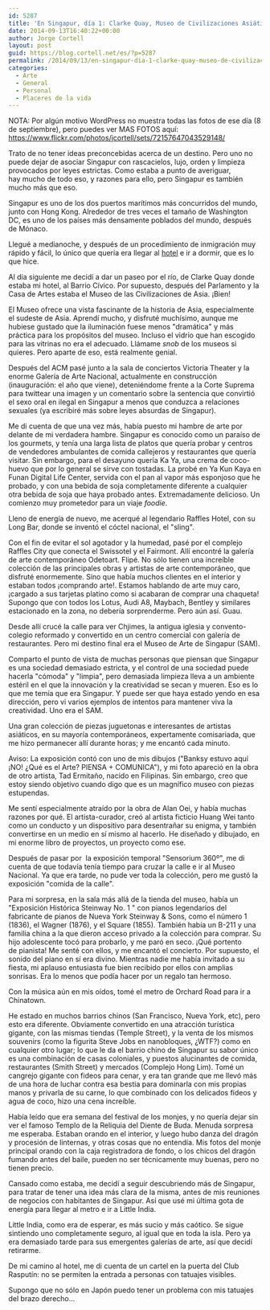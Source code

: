 ```yaml
---
id: 5287
title: 'En Singapur, día 1: Clarke Quay, Museo de Civilizaciones Asiáticas, Museo de Arte de Singapur, Chinatown y Little India'
date: 2014-09-13T16:40:22+00:00
author: Jorge Cortell
layout: post
guid: https://blog.cortell.net/es/?p=5287
permalink: /2014/09/13/en-singapur-dia-1-clarke-quay-museo-de-civilizaciones-asiaticas-museo-de-arte-de-singapur-chinatown-y-little-india/
categories:
  - Arte
  - General
  - Personal
  - Placeres de la vida
---
```

NOTA: Por algún motivo WordPress no muestra todas las fotos de ese día (8 de septiembre), pero puedes ver MAS FOTOS aquí: <a title="https://www.flickr.com/photos/jcortell/sets/72157647043529148/" href="https://www.flickr.com/photos/jcortell/sets/72157647043529148/" target="_blank">https://www.flickr.com/photos/jcortell/sets/72157647043529148/</a>

Trato de no tener ideas preconcebidas acerca de un destino. Pero uno no puede dejar de asociar Singapur con rascacielos, lujo, orden y limpieza provocados por leyes estrictas. Como estaba a punto de averiguar, hay mucho de todo eso, y razones para ello, pero Singapur es también mucho más que eso.

Singapur es uno de los dos puertos marítimos más concurridos del mundo, junto con Hong Kong. Alrededor de tres veces el tamaño de Washington DC, es uno de los países más densamente poblados del mundo, después de Mónaco.

Llegué a medianoche, y después de un procedimiento de inmigración muy rápido y fácil, lo único que quería era llegar al <a title="https://www.millenniumhotels.com.sg/studiomhotelsingapore" href="https://www.millenniumhotels.com.sg/studiomhotelsingapore" target="_blank">hotel</a> e ir a dormir, que es lo que hice.

Al día siguiente me decidí a dar un paseo por el río, de Clarke Quay donde estaba mi hotel, al Barrio Cívico. Por supuesto, después del Parlamento y la Casa de Artes estaba el Museo de las Civilizaciones de Asia. ¡Bien!

El Museo ofrece una vista fascinante de la historia de Asia, especialmente el sudeste de Asia. Aprendí mucho, y disfruté muchísimo, aunque me hubiese gustado que la iluminación fuese menos "dramática" y más práctica para los propósitos del museo. Incluso el vidrio que han escogido para las vitrinas no era el adecuado. Llámame _snob_ de los museos si quieres. Pero aparte de eso, está realmente genial.

Después del ACM pasé junto a la sala de conciertos Victoria Theater y la enorme Galería de Arte Nacional, actualmente en construcción (inauguración: el año que viene), deteniéndome frente a la Corte Suprema para twittear una imagen y un comentario sobre la sentencia que convirtió el sexo oral en ilegal en Singapur a menos que conduzca a relaciones sexuales (ya escribiré más sobre leyes absurdas de Singapur).

Me di cuenta de que una vez más, había puesto mi hambre de arte por delante de mi verdadera hambre. Singapur es conocido como un paraíso de los gourmets, y tenía una larga lista de platos que quería probar y centros de vendedores ambulantes de comida callejeros y restaurantes que quería visitar. Sin embargo, para el desayuno quería Ka Ya, una crema de coco-huevo que por lo general se sirve con tostadas. La probé en Ya Kun Kaya en Funan Digital Life Center, servida con el pan al vapor más esponjoso que he probado, y con una bebida de soja completamente diferente a cualquier otra bebida de soja que haya probado antes. Extremadamente delicioso. Un comienzo muy prometedor para un viaje _foodie_.

Lleno de energía de nuevo, me acerqué al legendario Raffles Hotel, con su Long Bar, donde se inventó el cóctel nacional, el "sling".
  
Con el fin de evitar el sol agotador y la humedad, pasé por el complejo Raffles City que conecta el Swissotel y el Fairmont. Allí encontré la galería de arte contemporáneo Odetoart. Flipé. No sólo tienen una increíble colección de las principales obras y artistas de arte contemporáneo, que disfruté enormemente. Sino que había muchos clientes en el interior y estaban todos ¡comprando arte!. Estamos hablando de arte muy caro, ¡cargado a sus tarjetas platino como si acabaran de comprar una chaqueta! Supongo que con todos los Lotus, Audi A8, Maybach, Bentley y similares estacionado en la zona, no debería sorprenderme. Pero aún así. Guau.

Desde allí crucé la calle para ver Chjimes, la antigua iglesia y convento-colegio reformado y convertido en un centro comercial con galería de restaurantes. Pero mi destino final era el Museo de Arte de Singapur (SAM).

Comparto el punto de vista de muchas personas que piensan que Singapur es una sociedad demasiado estricta, y el control de una sociedad puede hacerla "cómoda" y "limpia", pero demasiada limpieza lleva a un ambiente estéril en el que la innovación y la creatividad se secan y mueren. Eso es lo que me temía que era Singapur. Y puede ser que haya estado yendo en esa dirección, pero vi varios ejemplos de intentos para mantener viva la creatividad. Uno era el SAM.

Una gran colección de piezas juguetonas e interesantes de artistas asiáticos, en su mayoría contemporáneos, expertamente comisariada, que me hizo permanecer allí durante horas; y me encantó cada minuto.

Aviso: La exposición contó con uno de mis dibujos ("Banksy estuvo aquí ¡NO! ¿Qué es el Arte? PIENSA + COMUNICA"), y mi foto apareció en la obra de otro artista, Tad Ermitaño, nacido en Filipinas. Sin embargo, creo que estoy siendo objetivo cuando digo que es un magnífico museo con piezas estupendas.

Me sentí especialmente atraído por la obra de Alan Oei, y había muchas razones por qué. El artista-curador, creó al artista ficticio Huang Wei tanto como un conducto y un dispositivo para desentrañar su enigma, y también convertirse en un medio en sí mismo al hacerlo. He diseñado y dibujado, en mi enorme libro de proyectos, un proyecto como ese.

Después de pasar por  la exposición temporal "Sensorium 360º", me di cuenta de que todavía tenía tiempo para cruzar la calle e ir al Museo Nacional. Ya que era tarde, no pude ver toda la colección, pero me gustó la exposición "comida de la calle".

Para mi sorpresa, en la sala más allá de la tienda del museo, había un "Exposición Histórica Steinway No. 1 " con pianos legendarios del fabricante de pianos de Nueva York Steinway & Sons, como el número 1 (1836), el Wagner (1876), y el Square (1855). También había un B-211 y una familia china a la que dieron acceso privado a la colección para comprar. Su hijo adolescente tocó para probarlo, y me paró en seco. ¡Qué portento de pianista! Me senté con ellos, y me encantó el concierto. Por supuesto, el sonido del piano en sí era divino. Mientras nadie me había invitado a su fiesta, mi aplauso entusiasta fue bien recibido por ellos con amplias sonrisas. Era lo menos que podía hacer por un regalo tan hermoso.

Con la música aún en mis oídos, tomé el metro de Orchard Road para ir a Chinatown.

He estado en muchos barrios chinos (San Francisco, Nueva York, etc), pero esto era diferente. Obviamente convertido en una atracción turística gigante, con las mismas tiendas (Temple Street), y la venta de los mismos souvenirs (como la figurita Steve Jobs en nanobloques, ¿WTF?) como en cualquier otro lugar; lo que le da el barrio chino de Singapur su sabor único es una combinación de casas coloniales, y puestos alucinantes de comida, restaurantes (Smith Street) y mercados (Complejo Hong Lim). Tomé un cangrejo gigante con fideos para cenar, y era tan grande que me llevó más de una hora de luchar contra esa bestia para dominarla con mis propias manos y privarla de su carne, lo que combinado con los delicados fideos y agua de coco, hizo una cena increíble.

Había leído que era semana del festival de los monjes, y no quería dejar sin ver el famoso Templo de la Reliquia del Diente de Buda. Menuda sorpresa me esperaba. Estaban orando en el interior, y luego hubo danza del dragón y procesión de linternas, y otras cosas que no entendía. Mis fotos del monje principal orando con la caja registradora de fondo, o los chicos del dragón fumando antes del baile, pueden no ser técnicamente muy buenas, pero no tienen precio.

Cansado como estaba, me decidí a seguir descubriendo más de Singapur, para tratar de tener una idea más clara de la misma, antes de mis reuniones de negocios con habitantes de Singapur. Así que usé mi última gota de energía para llegar al metro e ir a Little India.

Little India, como era de esperar, es más sucio y más caótico. Se sigue sintiendo uno completamente seguro, al igual que en toda la isla. Pero ya era demasiado tarde para sus emergentes galerías de arte, así que decidí retirarme.

De mi camino al hotel, me di cuenta de un cartel en la puerta del Club Rasputín: no se permiten la entrada a personas con tatuajes visibles.
  
Supongo que no sólo en Japón puedo tener un problema con mis tatuajes del brazo derecho...